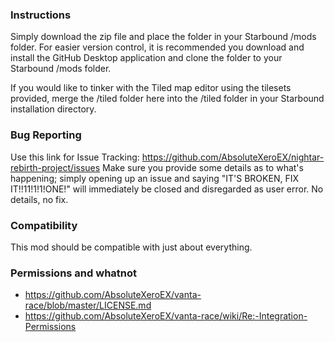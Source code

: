 ### Instructions
Simply download the zip file and place the folder in your Starbound /mods folder. For easier version control, it is recommended you download and install the GitHub Desktop application and clone the folder to your Starbound /mods folder.

If you would like to tinker with the Tiled map editor using the tilesets provided, merge the
/tiled folder here into the /tiled folder in your Starbound installation directory.

### Bug Reporting
Use this link for Issue Tracking: https://github.com/AbsoluteXeroEX/nightar-rebirth-project/issues
Make sure you provide some details as to what's happening; simply opening up an issue and saying "IT'S BROKEN, FIX IT!!11!1!1!ONE!" will immediately be closed and disregarded as user error. No details, no fix.

### Compatibility
This mod should be compatible with just about everything.

### Permissions and whatnot
- https://github.com/AbsoluteXeroEX/vanta-race/blob/master/LICENSE.md
- https://github.com/AbsoluteXeroEX/vanta-race/wiki/Re:-Integration-Permissions
